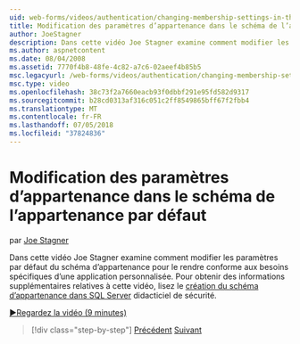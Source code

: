 ```yaml
---
uid: web-forms/videos/authentication/changing-membership-settings-in-the-default-membership-schema
title: Modification des paramètres d’appartenance dans le schéma de l’appartenance par défaut | Microsoft Docs
author: JoeStagner
description: Dans cette vidéo Joe Stagner examine comment modifier les paramètres par défaut du schéma d’appartenance pour le rendre conforme aux besoins spécifiques d’une application personnalisée. Pré...
ms.author: aspnetcontent
ms.date: 08/04/2008
ms.assetid: 7770f4b8-48fe-4c82-a7c6-02aeef4b85b5
msc.legacyurl: /web-forms/videos/authentication/changing-membership-settings-in-the-default-membership-schema
msc.type: video
ms.openlocfilehash: 38c73f2a7660eacb93f0dbbf291e95fd582d9317
ms.sourcegitcommit: b28cd0313af316c051c2ff8549865bff67f2fbb4
ms.translationtype: MT
ms.contentlocale: fr-FR
ms.lasthandoff: 07/05/2018
ms.locfileid: "37824836"
---
```

<a name="changing-membership-settings-in-the-default-membership-schema"></a>Modification des paramètres d’appartenance dans le schéma de l’appartenance par défaut
====================
par [Joe Stagner](https://github.com/JoeStagner)

Dans cette vidéo Joe Stagner examine comment modifier les paramètres par défaut du schéma d’appartenance pour le rendre conforme aux besoins spécifiques d’une application personnalisée. Pour obtenir des informations supplémentaires relatives à cette vidéo, lisez le [création du schéma d’appartenance dans SQL Server](../../overview/older-versions-security/membership/creating-the-membership-schema-in-sql-server-vb.md) didacticiel de sécurité.

[&#9654;Regardez la vidéo (9 minutes)](https://channel9.msdn.com/Blogs/ASP-NET-Site-Videos/changing-membership-settings-in-the-default-membership-schema)

> [!div class="step-by-step"]
> [Précédent](configuring-sql-to-work-with-membership-schemas.md)
> [Suivant](creating-user-accounts-with-the-create-user-wizard.md)
